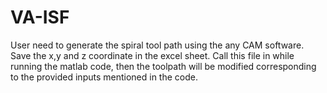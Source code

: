 # VA-ISF
User need to generate the spiral tool path using the any CAM software.
Save the x,y and z coordinate in the excel sheet.
Call this file in while running the matlab code, then the toolpath will be modified corresponding to the provided inputs mentioned in the code.
